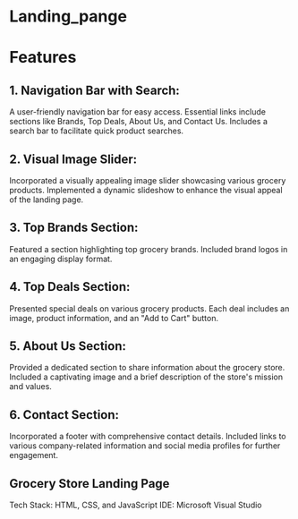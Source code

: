 # Landing_pange

# Features

## 1. Navigation Bar with Search:

A user-friendly navigation bar for easy access.
Essential links include sections like Brands, Top Deals, About Us, and Contact Us.
Includes a search bar to facilitate quick product searches.


## 2. Visual Image Slider:

Incorporated a visually appealing image slider showcasing various grocery products.
Implemented a dynamic slideshow to enhance the visual appeal of the landing page.


## 3. Top Brands Section:

Featured a section highlighting top grocery brands.
Included brand logos in an engaging display format.


## 4. Top Deals Section:

Presented special deals on various grocery products.
Each deal includes an image, product information, and an "Add to Cart" button.


## 5. About Us Section:

Provided a dedicated section to share information about the grocery store.
Included a captivating image and a brief description of the store's mission and values.


## 6. Contact Section:

Incorporated a footer with comprehensive contact details.
Included links to various company-related information and social media profiles for further engagement.


## Grocery Store Landing Page

Tech Stack: HTML, CSS, and JavaScript
IDE: Microsoft Visual Studio


